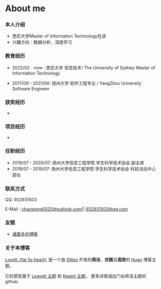 # About me

### 本人介绍

* 悉尼大学Master of Information Technology在读
* 兴趣方向：数据分析，深度学习

### 教育经历

* 2022/02 - now : 悉尼大学 信息技术/ The University of Sydney Master of Information Technology

* 2017/09 - 2021/06: 扬州大学 软件工程专业 / YangZhou University Software Engineer

### 获奖经历

* 


### 项目经历
* 

### 任职经历
* 2019/07 - 2020/07: 扬州大学信息工程学院 学生科学技术协会 副主席
* 2018/07 - 2019/07: 扬州大学信息工程学院 学生科学技术协会 科技活动中心 部长

### 联系方式
QQ: 932931503

E-Mail : chaowong0525@outlook.com|| 932931503@qq.com

### 友链

* [诸晨冬的博客](https://www.chendongzhu.top/)

### 关于本博客
[LoveIt :(far fa-heart):](https://github.com/dillonzq/LoveIt) 是一个由 [Dillon](https://dillonzq.com) 开发的**简洁**、**优雅**且**高效**的 [Hugo](https://gohugo.io/) 博客主题。

它的原型基于 [LeaveIt 主题](https://github.com/liuzc/LeaveIt/) 和 [KeepIt 主题](https://github.com/liuzc/LeaveIt/)。
更多详情请出门右转该主题的github.

